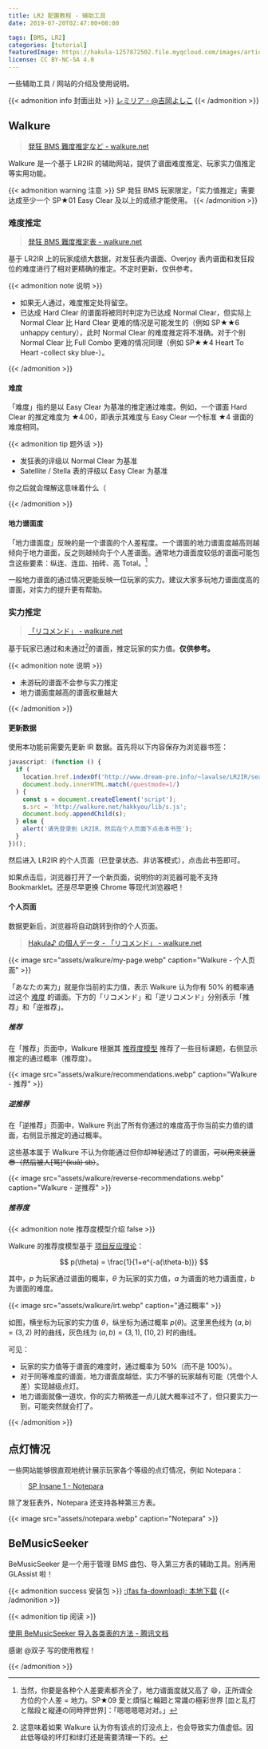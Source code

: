```yaml
---
title: LR2 配置教程 - 辅助工具
date: 2019-07-20T02:47:00+08:00

tags: [BMS, LR2]
categories: [tutorial]
featuredImage: https://hakula-1257872502.file.myqcloud.com/images/article-covers/72296053.webp
license: CC BY-NC-SA 4.0
---
```


一些辅助工具 / 网站的介绍及使用说明。

<!--more-->

{{< admonition info 封面出处 >}}
[レミリア - @吉岡よしこ](https://www.pixiv.net/artworks/72296053)
{{< /admonition >}}

## Walkure

> [発狂 BMS 難度推定など - walkure.net](http://walkure.net/hakkyou/index.html)

Walkure 是一个基于 LR2IR 的辅助网站，提供了谱面难度推定、玩家实力值推定等实用功能。

{{< admonition warning 注意 >}}
SP 発狂 BMS 玩家限定，「实力值推定」需要达成至少一个 SP★01 Easy Clear 及以上的成绩才能使用。
{{< /admonition >}}

### 难度推定

> [発狂 BMS 難度推定表 - walkure.net](http://walkure.net/hakkyou/bms.html)

基于 LR2IR 上的玩家成绩大数据，对发狂表内谱面、Overjoy 表内谱面和发狂段位的难度进行了相对更精确的推定。不定时更新，仅供参考。

{{< admonition note 说明 >}}

- 如果无人通过，难度推定处将留空。
- 已达成 Hard Clear 的谱面将被同时判定为已达成 Normal Clear，但实际上 Normal Clear 比 Hard Clear 更难的情况是可能发生的（例如 SP★★6 unhappy century），此时 Normal Clear 的难度推定将不准确。对于个别 Normal Clear 比 Full Combo 更难的情况同理（例如 SP★★4 Heart To Heart -collect sky blue-）。

{{< /admonition >}}

#### 难度

「难度」指的是以 Easy Clear 为基准的推定通过难度。例如，一个谱面 Hard Clear 的推定难度为 ★4.00，即表示其难度与 Easy Clear 一个标准 ★4 谱面的难度相同。

{{< admonition tip 题外话 >}}

- 发狂表的评级以 Normal Clear 为基准
- Satellite / Stella 表的评级以 Easy Clear 为基准

你之后就会理解这意味着什么（

{{< /admonition >}}

#### 地力谱面度

「地力谱面度」反映的是一个谱面的个人差程度。一个谱面的地力谱面度越高则越倾向于地力谱面，反之则越倾向于个人差谱面。通常地力谱面度较低的谱面可能包含这些要素：纵连、连皿、拍砖、高 Total。[^1]

一般地力谱面的通过情况更能反映一位玩家的实力。建议大家多玩地力谱面度高的谱面，对实力的提升更有帮助。

### 实力推定

> [「リコメンド」 - walkure.net](http://walkure.net/hakkyou/recommended.html)

基于玩家已通过和未通过[^2]的谱面，推定玩家的实力值。**仅供参考。**

{{< admonition note 说明 >}}

- 未游玩的谱面不会参与实力推定
- 地力谱面度越高的谱面权重越大

{{< /admonition >}}

#### 更新数据

使用本功能前需要先更新 IR 数据。首先将以下内容保存为浏览器书签：

```js
javascript: (function () {
  if (
    location.href.indexOf('http://www.dream-pro.info/~lavalse/LR2IR/search.cgi') === 0 &&
    document.body.innerHTML.match(/guestmode=1/)
  ) {
    const s = document.createElement('script');
    s.src = 'http://walkure.net/hakkyou/lib/s.js';
    document.body.appendChild(s);
  } else {
    alert('请先登录到 LR2IR，然后在个人页面下点击本书签');
  }
})();
```

然后进入 LR2IR 的个人页面（已登录状态、非访客模式），点击此书签即可。

如果点击后，浏览器打开了一个新页面，说明你的浏览器可能不支持 Bookmarklet。还是尽早更换 Chrome 等现代浏览器吧！

#### 个人页面

数据更新后，浏览器将自动跳转到你的个人页面。

> [Hakula♪ の個人データ - 「リコメンド」 - walkure.net](http://walkure.net/hakkyou/recommended_mypage.html?playerid=122423)

{{< image src="assets/walkure/my-page.webp" caption="Walkure - 个人页面" >}}

「あなたの実力」就是你当前的实力值，表示 Walkure 认为你有 50% 的概率通过这个 [难度](#难度) 的谱面。下方的「リコメンド」和「逆リコメンド」分别表示「推荐」和「逆推荐」。

##### 推荐

在「推荐」页面中，Walkure 根据其 [推荐度模型](#推荐度) 推荐了一些目标课题，右侧显示推定的通过概率（推荐度）。

{{< image src="assets/walkure/recommendations.webp" caption="Walkure - 推荐" >}}

##### 逆推荐

在「逆推荐」页面中，Walkure 列出了所有你通过的难度高于你当前实力值的谱面，右侧显示推定的通过概率。

这些基本属于 Walkure 不认为你能通过但你却神秘通过了的谱面，~~可以用来装逼 :sunglasses:（然后被人[骂]^(kuā) sb）~~。

{{< image src="assets/walkure/reverse-recommendations.webp" caption="Walkure - 逆推荐" >}}

##### 推荐度

{{< admonition note 推荐度模型介绍 false >}}

Walkure 的推荐度模型基于 [项目反应理论][irt-wiki]：

$$ p(\theta) = \frac{1}{1+e^{-a(\theta-b)}} $$

其中，$p$ 为玩家通过谱面的概率，$\theta$ 为玩家的实力值，$a$ 为谱面的地力谱面度，$b$ 为谱面的难度。

{{< image src="assets/walkure/irt.webp" caption="通过概率" >}}

如图，横坐标为玩家的实力值 $\theta$，纵坐标为通过概率 $p(\theta)$。这里黑色线为 $(a,b) = (3,2)$ 时的曲线，灰色线为 $(a,b) = (3,1),\ (10,2)$ 时的曲线。

可见：

- 玩家的实力值等于谱面的难度时，通过概率为 50%（而不是 100%）。
- 对于同等难度的谱面，地力谱面度越低，实力不够的玩家越有可能（凭借个人差）实现越级点灯。
- 地力谱面就像一道坎，你的实力稍微差一点儿就大概率过不了，但只要实力一到，可能突然就会打了。

[irt-wiki]: https://en.wikipedia.org/wiki/Item_response_theory

{{< /admonition >}}

## 点灯情况

一些网站能够很直观地统计展示玩家各个等级的点灯情况，例如 Notepara：

> [SP Insane 1 - Notepara](https://www.notepara.com/bms_table/insane1/122423)

除了发狂表外，Notepara 还支持各种第三方表。

{{< image src="assets/notepara.webp" caption="Notepara" >}}

## BeMusicSeeker

BeMusicSeeker 是一个用于管理 BMS 曲包、导入第三方表的辅助工具。别再用 GLAssist 啦！

{{< admonition success 安装包 >}}
[:(fas fa-download):  本地下载](https://files.hakula.xyz/LR2/%E7%9B%B8%E5%85%B3%E8%B5%84%E6%BA%90/BeMusicSeeker.exe)
{{< /admonition >}}

{{< admonition tip 阅读 >}}

[使用 BeMusicSeeker 导入各类表的方法 - 腾讯文档](https://docs.qq.com/doc/DUkV2cFRlTUh2SG94)

感谢 @双子 写的使用教程！

{{< /admonition >}}

[^1]: 当然，你要是各种个人差要素都齐全了，地力谱面度就又高了 :smile:，正所谓全方位的个人差 = 地力。SP★09 愛と煩悩と輪廻と常識の極彩世界 [皿と乱打と階段と縦連の同時押世界]：「嗯嗯嗯嗯对对。」
[^2]: 这意味着如果 Walkure 认为你有该点的灯没点上，也会导致实力值虚低。因此低等级的坏灯和绿灯还是需要清理一下的。
